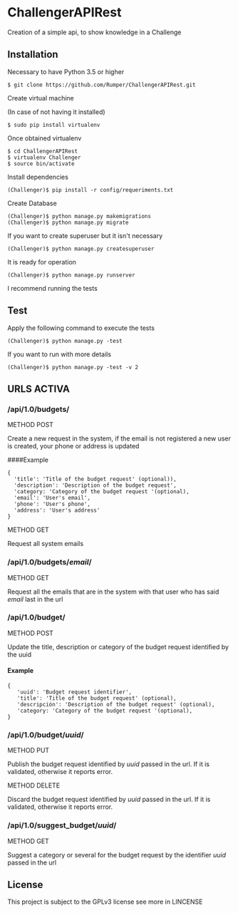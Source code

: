 # ChallengerAPIRest

Creation of a simple api, to show knowledge in a Challenge

## Installation

Necessary to have Python 3.5 or higher

    $ git clone https://github.com/Rumper/ChallengerAPIRest.git

Create virtual machine

(In case of not having it installed)

    $ sudo pip install virtualenv

Once obtained virtualenv

    $ cd ChallengerAPIRest
    $ virtualenv Challenger
    $ source bin/activate

Install dependencies

    (Challenger)$ pip install -r config/requeriments.txt

Create Database

    (Challenger)$ python manage.py makemigrations
    (Challenger)$ python manage.py migrate

If you want to create superuser but it isn't necessary

    (Challenger)$ python manage.py createsuperuser

It is ready for operation

    (Challenger)$ python manage.py runserver

I recommend running the tests

## Test

Apply the following command to execute the tests

    (Challenger)$ python manage.py -test

If you want to run with more details

    (Challenger)$ python manage.py -test -v 2


## URLS ACTIVA

### /api/1.0/budgets/

METHOD POST

Create a new request in the system, if the email is not registered a new user is created,
your phone or address is updated

####Example


    {
      'title': 'Title of the budget request' (optional)),
      'description': 'Description of the budget request',
      'category: 'Category of the budget request '(optional),
      'email': 'User's email',
      'phone': 'User's phone',
      'address': 'User's address'
    }

METHOD GET

Request all system emails

### /api/1.0/budgets/_email_/

METHOD GET

Request all the emails that are in the system with that user who has said _email_ last in the url

### /api/1.0/budget/

METHOD POST

Update the title, description or category of the budget request identified by the uuid

#### Example

    {
       'uuid': 'Budget request identifier',
       'title': 'Title of the budget request' (optional),
       'descripción': 'Description of the budget request' (optional),
       'category: 'Category of the budget request '(optional),
    }


### /api/1.0/budget/_uuid_/

METHOD PUT

Publish the budget request identified by _uuid_ passed in the url. If it is validated, otherwise it reports error.

METHOD DELETE

Discard the budget request identified by _uuid_ passed in the url. If it is validated, otherwise it reports error.

### /api/1.0/suggest_budget/_uuid_/

METHOD GET

Suggest a category or several for the budget request by the identifier _uuid_ passed in the url

## License

This project is subject to the GPLv3 license see more in LINCENSE
